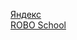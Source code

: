<a href="https://ananasclub.github.io/project1/">Яндекс</a><br>
<a href="https://ananasclub.github.io/project2/">ROBO School</a>
